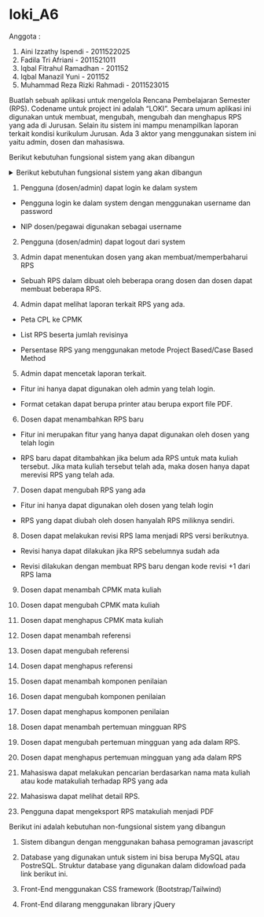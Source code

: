 # loki_A6
Anggota : 
1. Aini Izzathy Ispendi - 2011522025
2. Fadila Tri Afriani - 2011521011
3. Iqbal Fitrahul Ramadhan - 201152
4. Iqbal Manazil Yuni - 201152
5. Muhammad Reza Rizki Rahmadi - 2011523015

Buatlah sebuah aplikasi untuk mengelola Rencana Pembelajaran Semester (RPS). Codename untuk project ini adalah “LOKI”. Secara umum aplikasi ini digunakan untuk membuat, mengubah, mengubah dan menghapus RPS yang ada di Jurusan. Selain itu sistem ini mampu menampilkan laporan terkait kondisi kurikulum Jurusan. Ada 3 aktor yang menggunakan sistem ini yaitu admin, dosen dan mahasiswa.

Berikut kebutuhan fungsional sistem yang akan dibangun


<!-- TABLE OF CONTENTS -->
<details>
  <summary>Berikut kebutuhan fungsional sistem yang akan dibangun</summary>
  <ol>
    <li>
      <a href="#about-the-project">About The Project</a>
      <ul>
        <li><a href="#built-with">Built With</a> MySQL - ExpressJS</li>
      </ul>
    </li>
    <li><a href="#usage">Mampu memahami struktur database dan scope project</a></li>
    <li><a href="#roadmap">Mampu membuat web server dan merespon request pengguna dengan menggunakan ExpressJS</a></li>
    <li><a href="#contributing">Mampu mendesain RestFul API dan struktur data JSON yang digunakan untuk aplikasi</a></li>
    <li><a href="#license">Aplikasi sudah terkoneksi ke database</a></li>
    <li><a href="#contact">Aplikasi memiliki fitur login dan logou</a></li>
    <li><a href="#acknowledgments">Aplikasi telah mengimplementasikan seluruh API</a></li>
  </ol>
</details>


1. Pengguna (dosen/admin) dapat login ke dalam system

- Pengguna login ke dalam system dengan menggunakan username dan password

- NIP dosen/pegawai digunakan sebagai username

2. Pengguna (dosen/admin) dapat logout dari system

3. Admin dapat menentukan dosen yang akan membuat/memperbaharui RPS

- Sebuah RPS dalam dibuat oleh beberapa orang dosen dan dosen dapat membuat beberapa RPS.

4. Admin dapat melihat laporan terkait RPS yang ada.

- Peta CPL ke CPMK

- List RPS beserta jumlah revisinya

- Persentase RPS yang menggunakan metode Project Based/Case Based Method

5. Admin dapat mencetak laporan terkait.

- Fitur ini hanya dapat digunakan oleh admin yang telah login.

- Format cetakan dapat berupa printer atau berupa export file PDF.

6. Dosen dapat menambahkan RPS baru

- Fitur ini merupakan fitur yang hanya dapat digunakan oleh dosen yang telah login

- RPS baru dapat ditambahkan jika belum ada RPS untuk mata kuliah tersebut. Jika mata kuliah tersebut telah ada, maka dosen hanya dapat merevisi RPS yang telah ada.

7. Dosen dapat mengubah RPS yang ada

- Fitur ini hanya dapat digunakan oleh dosen yang telah login

- RPS yang dapat diubah oleh dosen hanyalah RPS miliknya sendiri.

8. Dosen dapat melakukan revisi RPS lama menjadi RPS versi berikutnya.

- Revisi hanya dapat dilakukan jika RPS sebelumnya sudah ada

- Revisi dilakukan dengan membuat RPS baru dengan kode revisi +1 dari RPS lama

9. Dosen dapat menambah CPMK mata kuliah

10. Dosen dapat mengubah CPMK mata kuliah

11. Dosen dapat menghapus CPMK mata kuliah

12. Dosen dapat menambah referensi

13. Dosen dapat mengubah referensi

14. Dosen dapat menghapus referensi

15. Dosen dapat menambah komponen penilaian

16. Dosen dapat mengubah komponen penilaian

17. Dosen dapat menghapus komponen penilaian

18. Dosen dapat menambah pertemuan mingguan RPS

19. Dosen dapat mengubah pertemuan mingguan yang ada dalam RPS.

20. Dosen dapat menghapus pertemuan mingguan yang ada dalam RPS

21. Mahasiswa dapat melakukan pencarian berdasarkan nama mata kuliah atau kode matakuliah terhadap RPS yang ada

22. Mahasiswa dapat melihat detail RPS.

23. Pengguna dapat mengeksport RPS matakuliah menjadi PDF

Berikut ini adalah kebutuhan non-fungsional sistem yang dibangun

1. Sistem dibangun dengan menggunakan bahasa pemograman javascript

2. Database yang digunakan untuk sistem ini bisa berupa MySQL atau PostreSQL. Struktur database yang digunakan dalam didowload pada link berikut ini.

3. Front-End menggunakan CSS framework (Bootstrap/Tailwind)

4. Front-End dilarang menggunakan library jQuery
